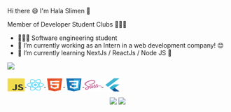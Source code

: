 Hi there 😄 I'm Hala Slimen 🚩

Member of Developer Student Clubs 👩🏻‍💻 
<br>
- 👩🏻‍🎓 Software engineering student 
- 🔭 I’m currently working as an Intern in a web development company! 😊
- 🌱 I’m currently learning NextJs / ReactJs / Node JS  🥰

<div >
  <a href="https://github.com/halasln">
<!--   <img height="165em" src="https://github-readme-stats.vercel.app/api?username=halasln&show_icons=true&theme=dracula&include_all_commits=true&count_private=true"/> -->
  <img height="165em" src="https://github-readme-stats.vercel.app/api/top-langs/?username=halasln&layout=compact&langs_count=6&theme=dracula"/>
</div>

<div ><br>
  <img align="center" alt="Javascript" height="30" width="40" src="https://raw.githubusercontent.com/devicons/devicon/master/icons/javascript/javascript-original.svg">
  <img align="center" alt="React" height="30" width="40" src="https://raw.githubusercontent.com/devicons/devicon/master/icons/react/react-original.svg">
  <img align="center" alt="HTML5" height="30" width="40" src="https://raw.githubusercontent.com/devicons/devicon/master/icons/html5/html5-original.svg">
  <img align="center" alt="CSS3" height="30" width="40" src="https://raw.githubusercontent.com/devicons/devicon/master/icons/css3/css3-original.svg">
  <img align="center" alt="Sass" height="30" width="40" src="https://raw.githubusercontent.com/devicons/devicon/master/icons/sass/sass-original.svg">
   <img align="center" alt="Flutter" height="30" width="40" src="https://raw.githubusercontent.com/devicons/devicon/master/icons/flutter/flutter-original.svg">
 
</div>

  
  
  

   
<div align="center" margin="10"> 
 
  <a href="mailto:halasliimen@gmail.com"><img src="https://img.icons8.com/color/50/000000/gmail-new.png" target="_blank"></a>
  <a href="https://www.linkedin.com/in/hala-sln/"><img src="https://img.icons8.com/fluency/48/000000/linkedin.png" target="_blank"></a>
</div>
